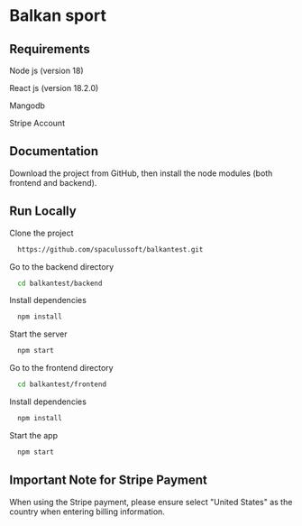
# Balkan sport


## Requirements

Node js (version 18) 

React js (version 18.2.0)

Mangodb 

Stripe Account


## Documentation

Download the project from GitHub, then install the node modules (both frontend and backend).


## Run Locally

Clone the project

```bash
  https://github.com/spaculussoft/balkantest.git
```

Go to the backend directory

```bash
  cd balkantest/backend
```
Install dependencies

```bash
  npm install
```

Start the server

```bash
  npm start
```

Go to the frontend directory

```bash
  cd balkantest/frontend
```

Install dependencies

```bash
  npm install
```

Start the app

```bash
  npm start
```

## Important Note for Stripe Payment

When using the Stripe payment, please ensure select "United States" as the country when entering billing information.